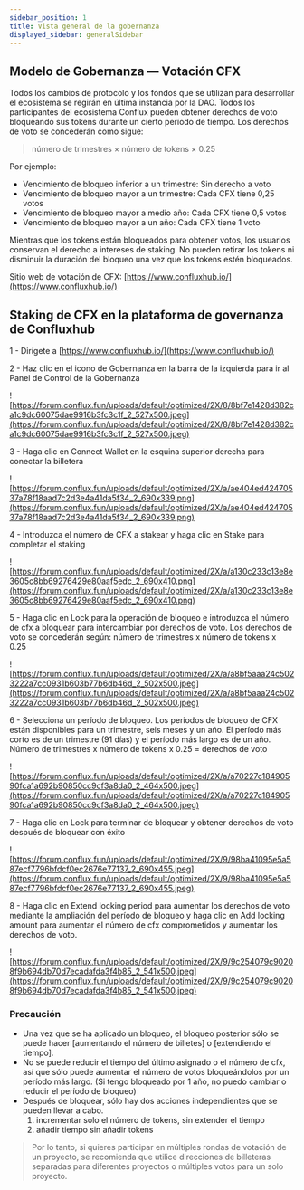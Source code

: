 ```yaml
---
sidebar_position: 1
title: Vista general de la gobernanza
displayed_sidebar: generalSidebar
---
```


## **Modelo de Gobernanza — Votación CFX**

Todos los cambios de protocolo y los fondos que se utilizan para desarrollar el ecosistema se regirán en última instancia por la DAO. Todos los participantes del ecosistema Conflux pueden obtener derechos de voto bloqueando sus tokens durante un cierto período de tiempo. Los derechos de voto se concederán como sigue:

> número de trimestres × número de tokens × 0.25

Por ejemplo:

- Vencimiento de bloqueo inferior a un trimestre: Sin derecho a voto
- Vencimiento de bloqueo mayor a un trimestre: Cada CFX tiene 0,25 votos
- Vencimiento de bloqueo mayor a medio año: Cada CFX tiene 0,5 votos
- Vencimiento de bloqueo mayor a un año: Cada CFX tiene 1 voto

Mientras que los tokens están bloqueados para obtener votos, los usuarios conservan el derecho a intereses de staking. No pueden retirar los tokens ni disminuir la duración del bloqueo una vez que los tokens estén bloqueados.

Sitio web de votación de CFX: [https://www.confluxhub.io/](https://www.confluxhub.io/)

## Staking de CFX en la plataforma de governanza de Confluxhub

1 - Dirígete a [https://www.confluxhub.io/](https://www.confluxhub.io/)

2 - Haz clic en el icono de Gobernanza en la barra de la izquierda para ir al Panel de Control de la Gobernanza

![https://forum.conflux.fun/uploads/default/optimized/2X/8/8bf7e1428d382ca1c9dc60075dae9916b3fc3c1f_2_527x500.jpeg](https://forum.conflux.fun/uploads/default/optimized/2X/8/8bf7e1428d382ca1c9dc60075dae9916b3fc3c1f_2_527x500.jpeg)

3 - Haga clic en Connect Wallet en la esquina superior derecha para conectar la billetera

![https://forum.conflux.fun/uploads/default/optimized/2X/a/ae404ed42470537a78f18aad7c2d3e4a41da5f34_2_690x339.png](https://forum.conflux.fun/uploads/default/optimized/2X/a/ae404ed42470537a78f18aad7c2d3e4a41da5f34_2_690x339.png)

4 - Introduzca el número de CFX a stakear y haga clic en Stake para completar el staking

![https://forum.conflux.fun/uploads/default/optimized/2X/a/a130c233c13e8e3605c8bb69276429e80aaf5edc_2_690x410.png](https://forum.conflux.fun/uploads/default/optimized/2X/a/a130c233c13e8e3605c8bb69276429e80aaf5edc_2_690x410.png)

5 - Haga clic en Lock para la operación de bloqueo e introduzca el número de cfx a bloquear para intercambiar por derechos de voto. Los derechos de voto se concederán según: número de trimestres x número de tokens x 0.25

![https://forum.conflux.fun/uploads/default/optimized/2X/a/a8bf5aaa24c5023222a7cc0931b603b77b6db46d_2_502x500.jpeg](https://forum.conflux.fun/uploads/default/optimized/2X/a/a8bf5aaa24c5023222a7cc0931b603b77b6db46d_2_502x500.jpeg)

6 - Selecciona un período de bloqueo. Los periodos de bloqueo de CFX están disponibles para un trimestre, seis meses y un año. El período más corto es de un trimestre (91 días) y el período más largo es de un año. Número de trimestres x número de tokens x 0.25 = derechos de voto

![https://forum.conflux.fun/uploads/default/optimized/2X/a/a70227c18490590fca1a692b90850cc9cf3a8da0_2_464x500.jpeg](https://forum.conflux.fun/uploads/default/optimized/2X/a/a70227c18490590fca1a692b90850cc9cf3a8da0_2_464x500.jpeg)

7 - Haga clic en Lock para terminar de bloquear y obtener derechos de voto después de bloquear con éxito

![https://forum.conflux.fun/uploads/default/optimized/2X/9/98ba41095e5a587ecf7796bfdcf0ec2676e77137_2_690x455.jpeg](https://forum.conflux.fun/uploads/default/optimized/2X/9/98ba41095e5a587ecf7796bfdcf0ec2676e77137_2_690x455.jpeg)

8 - Haga clic en Extend locking period para aumentar los derechos de voto mediante la ampliación del período de bloqueo y haga clic en Add locking amount para aumentar el número de cfx comprometidos y aumentar los derechos de voto.

![https://forum.conflux.fun/uploads/default/optimized/2X/9/9c254079c90208f9b694db70d7ecadafda3f4b85_2_541x500.jpeg](https://forum.conflux.fun/uploads/default/optimized/2X/9/9c254079c90208f9b694db70d7ecadafda3f4b85_2_541x500.jpeg)

### Precaución

- Una vez que se ha aplicado un bloqueo, el bloqueo posterior sólo se puede hacer [aumentando el número de billetes] o [extendiendo el tiempo].
- No se puede reducir el tiempo del último asignado o el número de cfx, así que sólo puede aumentar el número de votos bloqueándolos por un período más largo. (Si tengo bloqueado por 1 año, no puedo cambiar o reducir el período de bloqueo)
- Después de bloquear, sólo hay dos acciones independientes que se pueden llevar a cabo.
    1. incrementar solo el número de tokens, sin extender el tiempo
    2. añadir tiempo sin añadir tokens

> Por lo tanto, si quieres participar en múltiples rondas de votación de un proyecto, se recomienda que utilice direcciones de billeteras separadas para diferentes proyectos o múltiples votos para un solo proyecto.
